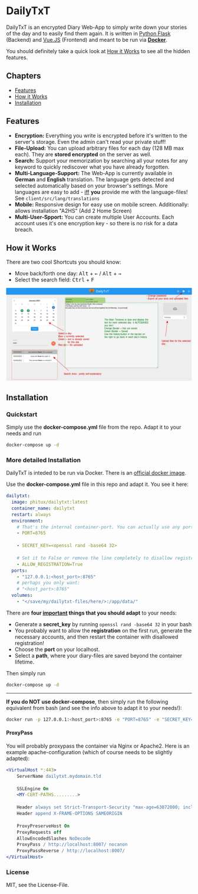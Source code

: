 # DailyTxT

DailyTxT is an encrypted Diary Web-App to simply write down your stories of the day and to easily find them again.
It is written in [Python Flask](https://flask.palletsprojects.com/) (Backend) and [Vue.JS](https://vuejs.org/) (Frontend) and meant to be run via **[Docker](https://hub.docker.com/r/phitux/dailytxt/)**.

You should definitely take a quick look at [How it Works](#howitworks) to see all the hidden features.

## Chapters

- [Features](#features)
- [How it Works](#how-it-works)
- [Installation](#installation)

## Features

- **Encryption:** Everything you write is encrypted before it's written to the server's storage. Even the admin can't read your private stuff!
- **File-Upload:** You can upload arbitrary files for each day (128 MB max each). They are **stored encrypted** on the server as well.
- **Search:** Support your memorization by searching all your notes for any keyword to quickly rediscover what you have already forgotten.
- **Multi-Language-Support:** The Web-App is currently available in **German** and **English** translation. The language gets detected and selected automatically based on your browser's settings. More languages are easy to add - [iff](https://en.wikipedia.org/wiki/If_and_only_if) **you** provide me with the language-files! See `client/src/lang/translations`
- **Mobile:** Responsive design for easy use on mobile screen. Additionally: allows installation "A2HS" (Add 2 Home Screen)
- **Multi-User-Spport:** You can create multiple User Accounts. Each account uses it's one encryption key - so there is no risk for a data breach.

## How it Works

There are two cool Shortcuts you should know:

- Move back/forth one day: <kbd>Alt</kbd> + <kbd>&#8592;</kbd> / <kbd>Alt</kbd> + <kbd>&#8594;</kbd>
- Select the search field: <kbd>Ctrl</kbd> + <kbd>F</kbd>

![DailyTxT Description](readme/DailyTxT_Description.jpg)

## Installation

### Quickstart

Simply use the **docker-compose.yml** file from the repo. Adapt it to your needs and run

```bash
docker-compose up -d
```

### More detailed Installation

DailyTxT is inteded to be run via Docker. There is an [official docker image](https://hub.docker.com/r/phitux/dailytxt/).

Use the **docker-compose.yml** file in this repo and adapt it. You see it here:

```yaml
dailytxt:
  image: phitux/dailytxt:latest
  container_name: dailytxt
  restart: always
  environment:
    # That's the internal container-port. You can actually use any portnumber (must match with the one at 'ports')
    - PORT=8765

    - SECRET_KEY=<openssl rand -base64 32>

    # Set it to False or remove the line completely to disallow registration of new users.
    - ALLOW_REGISTRATION=True
  ports:
    - "127.0.0.1:<host_port>:8765"
    # perhaps you only want:
    # "<host_port>:8765"
  volumes:
    - "</save/my/dailytxt-files/here/>:/app/data/"
```

There are **four <ins>important</ins> things that you should adapt** to your needs:

- Generate a **secret_key** by running `openssl rand -base64 32` in your bash
- You probably want to allow the **registration** on the first run, generate the necessary accounts, and then restart the container with disallowed registration!
- Choose the **port** on your localhost.
- Select a **path**, where your diary-files are saved beyond the container lifetime.

Then simply run

```bash
docker-compose up -d
```

---

**If you do NOT use docker-compose**, then simply run the following equivalent from bash (and see the info above to adapt it to your needs!):

```bash
docker run -p 127.0.0.1:<host_port>:8765 -e "PORT=8765" -e "SECRET_KEY=<openssl rand -base64 32>" -e "ALLOW_REGISTRATION=True" -v </save/my/dailytxt-files/here/>:/app/data --name dailytxt -d phitux/dailytxt:latest
```

#### ProxyPass

You will probably proxypass the container via Nginx or Apache2.
Here is an example apache-configuration (which of course needs to be slightly adapted):

```apache
<VirtualHost *:443>
    ServerName dailytxt.mydomain.tld

    SSLEngine On
    <MY-CERT-PATHS.........>

    Header always set Strict-Transport-Security "max-age=63072000; includeSubDomains"
    Header append X-FRAME-OPTIONS SAMEORIGIN

    ProxyPreserveHost On
    ProxyRequests off
    AllowEncodedSlashes NoDecode
    ProxyPass / http://localhost:8007/ nocanon
    ProxyPassReverse / http://localhost:8007/
</VirtualHost>

```

### License

MIT, see the License-File.
